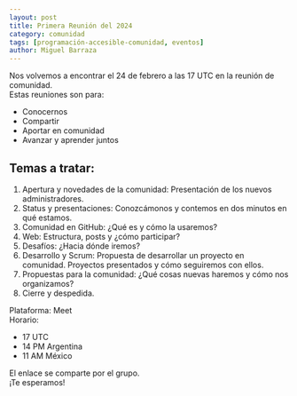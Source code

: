 ```yaml
---
layout: post
title: Primera Reunión del 2024
category: comunidad
tags: [programación-accesible-comunidad, eventos]
author: Miguel Barraza
---
```


Nos volvemos a encontrar el 24 de febrero a las 17 UTC en la reunión de comunidad.  
Estas reuniones son para:  
* Conocernos
* Compartir
* Aportar en comunidad
* Avanzar y aprender juntos

## Temas a tratar:

1. Apertura y novedades de la comunidad: Presentación de los nuevos administradores.
2. Status y presentaciones: Conozcámonos y contemos en dos minutos en qué estamos.
3. Comunidad en GitHub: ¿Qué es y cómo la usaremos?
4. Web: Estructura, posts y ¿cómo participar?
5. Desafíos: ¿Hacia dónde iremos?
6. Desarrollo y Scrum: Propuesta de desarrollar un proyecto en comunidad. Proyectos presentados y cómo seguiremos con ellos.
7. Propuestas para la comunidad: ¿Qué cosas nuevas haremos y cómo nos organizamos?
8. Cierre y despedida.

Plataforma: Meet  
Horario:
* 17 UTC
* 14 PM Argentina
* 11 AM México

El enlace se comparte por el grupo.  
¡Te esperamos!
